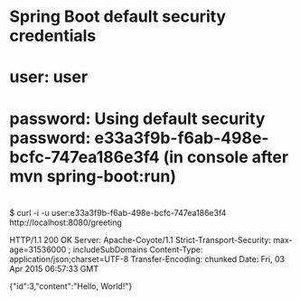 # Spring Boot default security credentials
# user:     user
# password: Using default security password: e33a3f9b-f6ab-498e-bcfc-747ea186e3f4 (in console after mvn spring-boot:run)
#
$ curl -i -u user:e33a3f9b-f6ab-498e-bcfc-747ea186e3f4 http://localhost:8080/greeting

  HTTP/1.1 200 OK
  Server: Apache-Coyote/1.1
  Strict-Transport-Security: max-age=31536000 ; includeSubDomains
  Content-Type: application/json;charset=UTF-8
  Transfer-Encoding: chunked
  Date: Fri, 03 Apr 2015 06:57:33 GMT

  {"id":3,"content":"Hello, World!"}